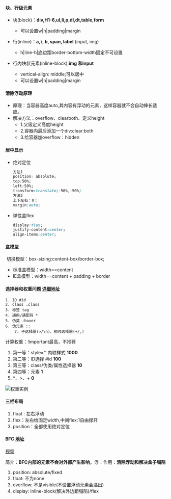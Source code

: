 #### 块、行级元素

- 块(block)：**div,H1-6,ul,li,p,dl,dt,table,form**
  - 可以设置w|h|padding|margin

- 行(inline)：**a, i, b, span, label** (input, img)
  - h|line-h|底边距border-bottom-width固定不可设置
- 行内块状元素(inline-block):**img 和input**
  - vertical-align: middle;可以居中
  - 可以设置w|h|padding|margin

#### 清除浮动原理

- 原理：当容器高度auto,其内容有浮动的元素，这样容器就不会自动伸长适应。
- 解决方法：overflow、clearboth、定义height
  - 1.父级定义高度height
  - 2.容器内最后添加一个div:clear:both
  - 3.给容器加overflow：hidden
#### 居中显示

- 绝对定位

  ```css
  方法1
  position: absolute;
  top:50%;
  left:50%;
  transform:translate(-50%,-50%)
  方法2
  上下左右：0；
  margin:auto;
  ```

- 弹性盒flex

  ```css
  display:flex;
  justify-content:center;
  align-items:center;
  ```
#### 盒模型 

​	切换模型：box-sizing:content-box/border-box;

- 标准盒模型：width==content
- IE盒模型：width==content + padding + border
#### 选择器和权重问题 [详细地址](https://www.cnblogs.com/Tony100/p/10038860.html)

	1. ID #id
 	2. class .class
 	3. 标签 tag
 	4. 通用/通配符 *
 	5. 伪类 :hover
 	6. 伪元素 ::
      	7. 子选择器(>/\n)、相邻选择器(+/,)

计算权重：!important最高，不推荐

1. 第一等：style='' 内联样式  **1000**
2. 第二等：ID选择 #id  **100**
3. 第三等：class/伪类/属性选择器 **10**
4. 第四等：元素 **1**
5. *、>、+ **0**

![权重实例](http://www.nowamagic.net/csszone/images/priority_rules_2.jpg)



#### 三栏布局

1. float : 左右浮动
2. flex：左右给固定width,中间flex:1自由撑开
3. position：全部使用绝对定位

#### BFC [地址](https://blog.csdn.net/weixin_43801564/article/details/89352435)

[视频](https://www.bilibili.com/video/BV1h54y1D7rb?from=search&seid=17512387739467067458)

​	简介：**BFC内部的元素不会对外部产生影响**。浮：作用：**清除浮动和解决盒子塌陷**

1. position: absolute/fixed
2. float: 不为none
3. overflow: 不是visible(不设置浮动元素会溢出)
4. display: inline-block(解决外边距塌陷)/flex

